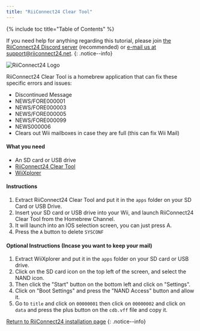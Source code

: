 ```yaml
---
title: "RiiConnect24 Clear Tool"
---
```


{% include toc title="Table of Contents" %}

If you need help for anything regarding this tutorial, please join [the RiiConnect24 Discord server](https://discord.gg/rc24) (recommended) or [e-mail us at support@riiconnect24.net](mailto:support@riiconnect24.net).
{: .notice--info}

![RiiConnect24 Logo](/images/WiiRC24Logo.jpg)

RiiConnect24 Clear Tool is a homebrew application that can fix these specific errors and issues:

+ Discontinued Message 
+ NEWS/FORE000001
+ NEWS/FORE000003
+ NEWS/FORE000005
+ NEWS/FORE000099
+ NEWS000006
+ Clears out Wii mailboxes in case they are full (this can fix Wii Mail)

#### What you need
* An SD card or USB drive
* [RiiConnect24 Clear Tool](https://oscwii.org/library/app/RC24-Clear-Tool)
* [WiiXplorer](https://oscwii.org/library/app/wiixplorer-ss)

#### Instructions
1. Extract RiiConnect24 Clear Tool and put it in the `apps` folder on your SD Card or USB Drive.
2. Insert your SD card or USB drive into your Wii, and launch RiiConnect24 Clear Tool from the Homebrew Channel.
3. It will launch into an IOS selection screen, you can just press A.
4. Press the `A` button to delete `SYSCONF`

#### Optional Instructions (Incase you want to keep your mail)

1. Extract WiiXplorer and put it in the `apps` folder on your SD card or USB drive.
2. Click on the SD card icon on the top left of the screen, and select the NAND icon.
3. Then click the "Start" button on the bottom left and click on "Settings".
4. Click on "Boot Settings" and press the "NAND Access" button and allow it.
5. Go to `title` and click on `00000001` then click on `00000002` and click on `data` and press the plus button on the `cdb.vff` file and copy it.

[Return to RiiConnect24 installation page](riiconnect24)
{: .notice--info}
